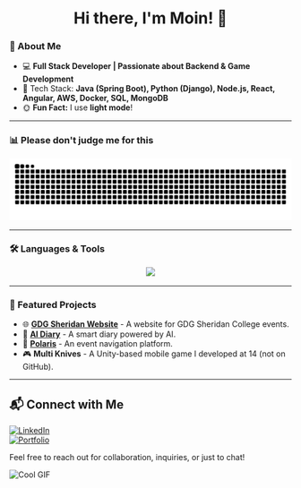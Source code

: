 <h1 align="center">Hi there, I'm Moin! 👋</h1>

### 🚀 About Me

- 💻 **Full Stack Developer | Passionate about Backend & Game Development**
- 🔧 Tech Stack: **Java (Spring Boot), Python (Django), Node.js, React, Angular, AWS, Docker, SQL, MongoDB**
- 🌞 **Fun Fact:** I use **light mode**!

---

### 📊 Please don't judge me for this

<picture>
  <source media="(prefers-color-scheme: dark)" srcset="https://raw.githubusercontent.com/moinuddin95/moinuddin95/output/github-snake-dark.svg" />
  <source media="(prefers-color-scheme: light)" srcset="https://raw.githubusercontent.com/moinuddin95/moinuddin95/output/github-snake.svg" />
  <img alt="github-snake" src="https://raw.githubusercontent.com/moinuddin95/moinuddin95/output/github-snake.svg" />
</picture>

---

### 🛠️ Languages & Tools

<p align="center">
  <img src="https://skillicons.dev/icons?i=java,spring,python,django,nodejs,express,react,angular,aws,docker,mongodb,postgres,git,github,figma,unity" />
</p>

---

### 🎯 Featured Projects

- 🌐 [**GDG Sheridan Website**](https://github.com/moinuddin95/GDG-Sheridan) - A website for GDG Sheridan College events.
- 🤖 [**AI Diary**](https://github.com/moinuddin95/AI-Diary) - A smart diary powered by AI.
- 🚀 [**Polaris**](https://github.com/moinuddin95/Polaris) - An event navigation platform.
- 🎮 **Multi Knives** - A Unity-based mobile game I developed at 14 (not on GitHub).

---


## 📬 Connect with Me  

[![LinkedIn](https://img.shields.io/badge/LinkedIn-0077B5?style=flat&logo=linkedin&logoColor=white)](https://www.linkedin.com/in/moinuddin-shaikh-03d23/)  
[![Portfolio](https://img.shields.io/badge/Portfolio-333333?style=flat&logo=gitbook&logoColor=white)](https://www.moinuddin.tech)

Feel free to reach out for collaboration, inquiries, or just to chat!

![Cool GIF](https://media1.giphy.com/media/v1.Y2lkPTc5MGI3NjExczBzZGh3c2xnazVyY20ydWh4MWRtNnBiOXo3ZHR5empudHFqMHhtdSZlcD12MV9pbnRlcm5hbF9naWZfYnlfaWQmY3Q9Zw/QwCWU8FTmILK97N48k/giphy.gif)

